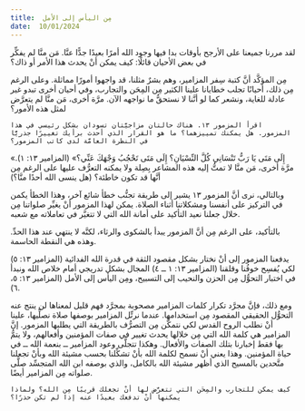 ```yaml
---
title:  مِن اليأس إلى الأمل
date:  10/01/2024
---
```


لقد مررنا جميعنا على الأرجح بأوقات بدا فيها وجود الله أمرًا بعيدًا جدًّا عنَّا. مَن منَّا لم يفكِّر في بعض الأحيان قائلًا: كيف يمكن أنْ يحدث هذا الأمر أو ذاك؟

مِن المؤكَّد أنَّ كتبة سِفر المزامير، وهم بشرٌ مثلنا، قد واجهوا أمورًا مماثلة. وعلى الرغم مِن ذلك، أحيانًا تجلب خطايانا علينا الكثير مِن المِحَن والتجارب، وفي أحيان أخرى تبدو غير عادلة للغاية، ونشعر كما لو أنَّنا لا نستحقُّ ما نواجهه الآن. مرَّة أخرى، مَن منَّا لم يتعرَّض لمثل هذه الأمور؟

`اقرأ المزمور ١٣. هناك حالتان مزاجيَّتان تسودان بشكل رئيسي في هذا المزمور. هل يمكنك تمييزهما؟ ما هو القرار الذي أحدث برأيك تغييرًا جذريًّا في النظرة العامَّة لدى كاتب المزمور؟`

«إِلَى مَتَى يَا رَبُّ تَنْسَانِي كُلَّ النِّسْيَانِ؟ إِلَى مَتَى تَحْجُبُ وَجْهَكَ عَنِّي؟» (المزامير ١٣: ١). مرَّة أخرى، مَن منَّا لا تمتُّ إليه هذه المشاعر بِصِلة ولا يمكنه التعرُّف عليها على الرغم مِن أنَّها قد تكون خاطئة؟ (هل ينسى الله أحدًا منَّا؟)

وبالتالي، نرى أنَّ المزمور ١٣ يشير إلى طريقة تجنُّب خطأ شائع آخر، وهذا الخطأ يكمن في التركيز على أنفسنا ومشكلاتنا أثناء الصلاة. يمكن لهذا المزمور أنْ يغيِّر صلواتنا مِن خلال جعلنا نعيد التأكيد على أمانة الله التي لا تتغيَّر في تعاملاته مع شعبه.

بالتأكيد، على الرغم مِن أنَّ المزمور يبدأ بالشكوى والرثاء، لكنَّه لا ينتهي عند هذا الحدِّ. وهذه هي النقطة الحاسمة.

يدفعنا المزمور إلى أنْ نختار بشكل مقصود الثقة في قدرة الله الفدائية (المزامير ١٣: ٥) لكي يُفسِح خوفُنا وقلقنا (المزامير ١٣: ١ ــ ٤) المجال بشكل تدريجي أمام خلاص الله ونبدأ في اختبار التحوُّل مِن الحزن والنحيب إلى التسبيح، ومِن اليأس إلى الأمل (المزامير ١٣: ٥، ٦).

ومع ذلك، فإنَّ مجرَّد تكرار كلمات المزامير مصحوبة بمجرَّد فهم قليل لمعناها لن ينتج عنه التحوُّل الحقيقي المقصود مِن استخدامها. عندما نرتِّل المزامير بوصفها صلاة نصلِّيها، علينا أنْ نطلب الروح القدس لكي نتمكَّن مِن التصرُّف بالطريقة التي يطلبها المزمور. إنَّ المزامير هي كلمة الله التي مِن خلالها يحدث تغيير في صفات المؤمنين وأفعالهم، ولا يتمُّ بها فقط إخبارنا بتلك الصفات والأفعال. وهكذا تتجلَّى وعود المزامير ــ بنعمة الله ــ في حياة المؤمنين. وهذا يعني أنْ نسمح لكلمة الله بأنْ تشكِّلنا بحسب مشيئة الله وبأنْ تجعلنا متَّحدين بالمسيح الذي أظهر مشيئة الله بالكامل، والذي بوصفه ابن الله المتجسِّد صلَّى صلواته مِن المزامير أيضًا.

`كيف يمكن للتجارب والمِحَن التي تتعرَّض لها أنْ تجعلك قريبًا مِن الله؟ ولماذا يمكنها أنْ تدفعك بعيدًا عنه إذا لم تكن حذرًا؟`